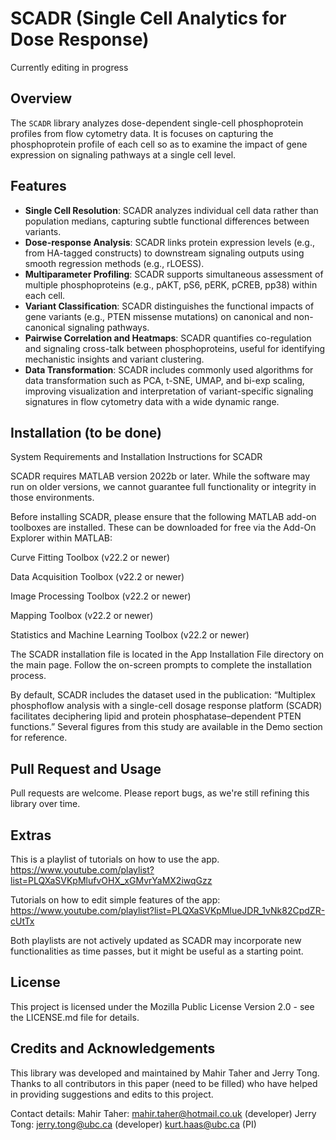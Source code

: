 # SCADR (Single Cell Analytics for Dose Response) 

Currently editing in progress

## Overview
The `SCADR` library analyzes dose-dependent single-cell phosphoprotein profiles from flow cytometry data. It is focuses on capturing the phosphoprotein profile of each cell so as to examine the impact of gene expression on signaling pathways at a single cell level. 

## Features
- **Single Cell Resolution**: SCADR analyzes individual cell data rather than population medians, capturing subtle functional differences between variants.
- **Dose-response Analysis**: SCADR links protein expression levels (e.g., from HA-tagged constructs) to downstream signaling outputs using smooth regression methods (e.g., rLOESS).
- **Multiparameter Profiling**: SCADR supports simultaneous assessment of multiple phosphoproteins (e.g., pAKT, pS6, pERK, pCREB, pp38) within each cell.
- **Variant Classification**: SCADR distinguishes the functional impacts of gene variants (e.g., PTEN missense mutations) on canonical and non-canonical signaling pathways.
- **Pairwise Correlation and Heatmaps**: SCADR quantifies co-regulation and signaling cross-talk between phosphoproteins, useful for identifying mechanistic insights and variant clustering.
- **Data Transformation**: SCADR includes commonly used algorithms for data transformation such as PCA, t-SNE, UMAP, and bi-exp scaling, improving visualization and interpretation of variant-specific signaling signatures in flow cytometry data with a wide dynamic range.

## Installation (to be done)
System Requirements and Installation Instructions for SCADR

SCADR requires MATLAB version 2022b or later. While the software may run on older versions, we cannot guarantee full functionality or integrity in those environments.

Before installing SCADR, please ensure that the following MATLAB add-on toolboxes are installed. These can be downloaded for free via the Add-On Explorer within MATLAB:

Curve Fitting Toolbox (v22.2 or newer)

Data Acquisition Toolbox (v22.2 or newer)

Image Processing Toolbox (v22.2 or newer)

Mapping Toolbox (v22.2 or newer)

Statistics and Machine Learning Toolbox (v22.2 or newer)

The SCADR installation file is located in the App Installation File directory on the main page. Follow the on-screen prompts to complete the installation process.

By default, SCADR includes the dataset used in the publication:
“Multiplex phosphoflow analysis with a single-cell dosage response platform (SCADR) facilitates deciphering lipid and protein phosphatase–dependent PTEN functions.”
Several figures from this study are available in the Demo section for reference.
## Pull Request and Usage

Pull requests are welcome. Please report bugs, as we're still refining this library over time.

## Extras

This is a playlist of tutorials on how to use the app. 
https://www.youtube.com/playlist?list=PLQXaSVKpMlufvOHX_xGMvrYaMX2iwqGzz

Tutorials on how to edit simple features of the app:
https://www.youtube.com/playlist?list=PLQXaSVKpMlueJDR_1vNk82CpdZR-cUtTx

Both playlists are not actively updated as SCADR may incorporate new functionalities as time passes, but it might be useful as a starting point.

## License

This project is licensed under the Mozilla Public License Version 2.0 - see the LICENSE.md file for details.

## Credits and Acknowledgements
This library was developed and maintained by Mahir Taher and Jerry Tong. Thanks to all contributors in this paper (need to be filled) who have helped in providing suggestions and edits to this project.

Contact details:
Mahir Taher: mahir.taher@hotmail.co.uk (developer)
Jerry Tong: jerry.tong@ubc.ca (developer)
kurt.haas@ubc.ca (PI)

